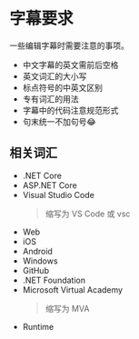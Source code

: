 # 字幕要求

一些编辑字幕时需要注意的事项。

- 中文字幕的英文需前后空格
- 英文词汇的大小写
- 标点符号的中英文区别
- 专有词汇的用法
- 字幕中的代码注意规范形式
- 句末统一不加句号😂

## 相关词汇

- .NET Core
- ASP.NET Core
- Visual Studio Code
    > 缩写为 VS Code 或 vsc
- Web
- iOS
- Android
- Windows
- GitHub
- .NET Foundation
- Microsoft Virtual Academy
    > 缩写为 MVA
- Runtime